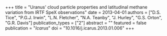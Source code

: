 +++
title = "Uranus' cloud particle properties and latitudinal methane variation from IRTF SpeX observations"
date = 2013-04-01
authors = ["D.S. Tice", "P.G.J. Irwin", "L.N. Fletcher", "N.A. Teanby", "J. Hurley", "G.S. Orton", "G.R. Davis"]
publication_types = ["2"]
abstract = ""
featured = false
publication = "*Icarus*"
doi = "10.1016/j.icarus.2013.01.006"
+++

